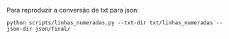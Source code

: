 Para reproduzir a conversão de txt para json:
```
python scripts/linhas_numeradas.py --txt-dir txt/linhas_numeradas --json-dir json/final/
```

